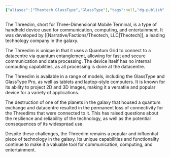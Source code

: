 ```yaml
---
{"aliases":["Theotech GlassType","GlassType"],"tags":null,"dg-publish":true,"permalink":"/narrative/concepts/tech/theotech-products/the-threedim/","dgPassFrontmatter":true}
---
```


The Threedim, short for Three-Dimensional Mobile Terminal, is a type of handheld device used for communication, computing, and entertainment. It was developed by [[Narrative/Factions/Theotech, LLC\|Theotech]], a leading technology company in the galaxy.

The Threedim is unique in that it uses a Quantum Grid to connect to a datacentre via quantum entanglement, allowing for fast and secure communication and data processing. The device itself has no internal computing capabilities, as all processing is done at the datacentre.

The Threedim is available in a range of models, including the GlassType and GlassType Pro, as well as tablets and laptop-style computers. It is known for its ability to project 2D and 3D images, making it a versatile and popular device for a variety of applications.

The destruction of one of the planets in the galaxy that housed a quantum exchange and datacentre resulted in the permanent loss of connectivity for the Threedims that were connected to it. This has raised questions about the resilience and reliability of the technology, as well as the potential consequences of its widespread use.

Despite these challenges, the Threedim remains a popular and influential piece of technology in the galaxy. Its unique capabilities and functionality continue to make it a valuable tool for communication, computing, and entertainment.